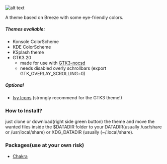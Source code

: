  ![alt text](https://raw.githubusercontent.com/sixsixfive/Hedera/master/.Screenshot.png "Preview") 

A theme based on Breeze with some eye-friendly colors.

##### Themes available:

* Konsole ColorScheme
* KDE ColorScheme
* KSplash theme
* GTK3.20 
	* made for use with [GTK3-nocsd](https://github.com/PCMan/gtk3-nocsd)
	* needs disabled overly schrollbars (export GTK_OVERLAY_SCROLLING=0)


##### Optional
* [Ivy Icons](https://github.com/sixsixfive/Ivy) (strongly recommend for the GTK3 theme!)

### How to Install?

just clone or download(right side green button) the theme and move the wanted files inside the $DATADIR folder to your DATADIR(usually /usr/share or /usr/local/share) or XDG_DATADIR (usually (~/.local/share).

### Packages(use at your own risk)

* [Chakra](https://chakraos.org/ccr/packages.php?ID=7737)
